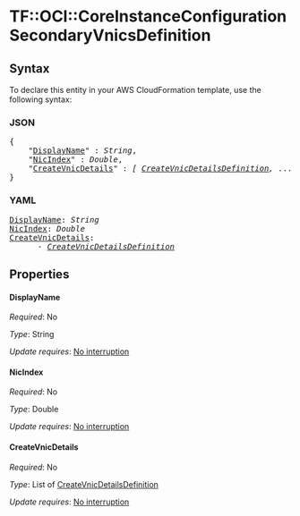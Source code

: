 # TF::OCI::CoreInstanceConfiguration SecondaryVnicsDefinition

## Syntax

To declare this entity in your AWS CloudFormation template, use the following syntax:

### JSON

<pre>
{
    "<a href="#displayname" title="DisplayName">DisplayName</a>" : <i>String</i>,
    "<a href="#nicindex" title="NicIndex">NicIndex</a>" : <i>Double</i>,
    "<a href="#createvnicdetails" title="CreateVnicDetails">CreateVnicDetails</a>" : <i>[ <a href="createvnicdetailsdefinition.md">CreateVnicDetailsDefinition</a>, ... ]</i>
}
</pre>

### YAML

<pre>
<a href="#displayname" title="DisplayName">DisplayName</a>: <i>String</i>
<a href="#nicindex" title="NicIndex">NicIndex</a>: <i>Double</i>
<a href="#createvnicdetails" title="CreateVnicDetails">CreateVnicDetails</a>: <i>
      - <a href="createvnicdetailsdefinition.md">CreateVnicDetailsDefinition</a></i>
</pre>

## Properties

#### DisplayName

_Required_: No

_Type_: String

_Update requires_: [No interruption](https://docs.aws.amazon.com/AWSCloudFormation/latest/UserGuide/using-cfn-updating-stacks-update-behaviors.html#update-no-interrupt)

#### NicIndex

_Required_: No

_Type_: Double

_Update requires_: [No interruption](https://docs.aws.amazon.com/AWSCloudFormation/latest/UserGuide/using-cfn-updating-stacks-update-behaviors.html#update-no-interrupt)

#### CreateVnicDetails

_Required_: No

_Type_: List of <a href="createvnicdetailsdefinition.md">CreateVnicDetailsDefinition</a>

_Update requires_: [No interruption](https://docs.aws.amazon.com/AWSCloudFormation/latest/UserGuide/using-cfn-updating-stacks-update-behaviors.html#update-no-interrupt)

